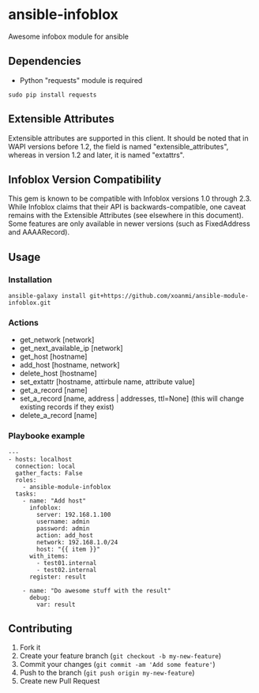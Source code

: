 # ansible-infoblox
Awesome infobox module for ansible

## Dependencies

- Python "requests" module is required
```
sudo pip install requests
```

## Extensible Attributes

Extensible attributes are supported in this client.  It should be noted that in WAPI versions before 1.2,  the field is named "extensible_attributes", whereas in version 1.2 and later, it is named "extattrs". 

## Infoblox Version Compatibility

This gem is known to be compatible with Infoblox versions 1.0 through 2.3.  While Infoblox claims that their API is backwards-compatible, one caveat remains with the Extensible Attributes (see elsewhere in this document).  Some features are only available in newer versions (such as FixedAddress and AAAARecord).

## Usage
### Installation
```
ansible-galaxy install git+https://github.com/xoanmi/ansible-module-infoblox.git
```

### Actions
- get_network [network]
- get_next_available_ip [network] 
- get_host [hostname]
- add_host [hostname, network]
- delete_host [hostname]
- set_extattr [hostname, attirbule name, attribute value]
- get_a_record [name]
- set_a_record [name, address | addresses, ttl=None] (this will change existing records if they exist)
- delete_a_record [name]

### Playbooke example
```
---
- hosts: localhost
  connection: local
  gather_facts: False
  roles:
    - ansible-module-infoblox
  tasks:
    - name: "Add host"
      infoblox:
        server: 192.168.1.100
        username: admin
        password: admin
        action: add_host
        network: 192.168.1.0/24
        host: "{{ item }}"
      with_items:
        - test01.internal
        - test02.internal
      register: result

    - name: "Do awesome stuff with the result"
      debug:
        var: result
```
## Contributing

1. Fork it
2. Create your feature branch (`git checkout -b my-new-feature`)
3. Commit your changes (`git commit -am 'Add some feature'`)
4. Push to the branch (`git push origin my-new-feature`)
5. Create new Pull Request
